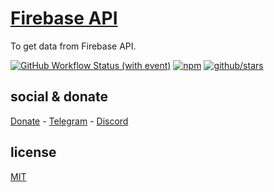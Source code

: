 # [Firebase API](https://www.youtube.com/watch?v=ILTo8IvFXJw)

To get data from Firebase API.

[![GitHub Workflow Status (with event)](https://img.shields.io/github/actions/workflow/status/brtmvdl//npm-publish.yml?label=GitHub%20Actions&link=https%3A%2F%2Fgithub.com%2Fbrtmvdl%2F%2Factions%2Fworkflows%2Fnpm-publish.yml)](https://github.com/brtmvdl//actions/workflows/npm-publish.yml) [![npm](https://img.shields.io/npm/dw/%40brtmvdl/?label=NPM%20Weekly%20Downloads)](https://www.npmjs.com/package/@brtmvdl/) [![github/stars](https://img.shields.io/github/stars/brtmvdl/?style=social)](https://img.shields.io/github/stars/brtmvdl/?style=social) 

## social & donate

[Donate](https://link.mercadopago.com.br/brtmvdl) - [Telegram](https://t.me/+KRmg5MlqgMk0MTg5) - [Discord](https://discord.gg/auCmnvV2)

## license

[MIT](./LICENSE)
